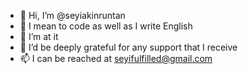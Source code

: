 - 👋 Hi, I’m @seyiakinruntan
- 👀 I mean to code as well as I write English
- 🌱 I’m at it
- 💞️ I’d be deeply grateful for any support that I receive
- 📫 I can be reached at seyifulfilled@gmail.com

<!---
Seyifulfilled/Seyifulfilled is a ✨ special ✨ repository because its `README.md` (this file) appears on your GitHub profile.
You can click the Preview link to take a look at your changes.
--->
